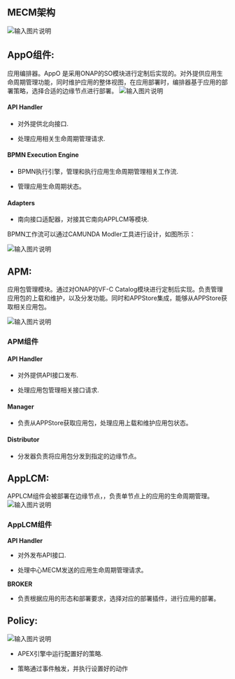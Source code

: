 MECM架构
-------------------

![输入图片说明](https://images.gitee.com/uploads/images/2020/0709/163347_f2c0fdc4_5504908.png "mecm.png")

AppO组件:
------------
应用编排器。AppO 是采用ONAP的SO模块进行定制后实现的。对外提供应用生命周期管理功能，同时维护应用的整体视图，在应用部署时，编排器基于应用的部署策略，选择合适的边缘节点进行部署。
![输入图片说明](https://images.gitee.com/uploads/images/2020/0709/163805_0bb62e3c_5504908.png "appo.png")

#### API Handler

*   对外提供北向接口.
    
*   处理应用相关生命周期管理请求.
    

#### BPMN Execution Engine

*   BPMN执行引擎，管理和执行应用生命周期管理相关工作流.
    
*  管理应用生命周期状态。
    

#### Adapters

*   南向接口适配器，对接其它南向APPLCM等模块.
    

BPMN工作流可以通过CAMUNDA Modler工具进行设计，如图所示：

![输入图片说明](https://images.gitee.com/uploads/images/2020/0709/163844_b7433e0e_5504908.png "ada.png")



APM:
-----------
应用包管理模块。通过对ONAP的VF-C Catalog模块进行定制后实现。负责管理应用包的上载和维护，以及分发功能。同时和APPStore集成，能够从APPStore获取相关应用包。

![输入图片说明](https://images.gitee.com/uploads/images/2020/0709/163908_9a86e921_5504908.png "apm.png")

### APM组件

#### API Handler

*  对外提供API接口发布.
    
*   处理应用包管理相关接口请求.
    

#### Manager

*   负责从APPStore获取应用包，处理应用上载和维护应用包状态。
    

#### Distributor

*   分发器负责将应用包分发到指定的边缘节点。
    

**AppLCM:**
------------------

APPLCM组件会被部署在边缘节点，，负责单节点上的应用的生命周期管理。
![输入图片说明](https://images.gitee.com/uploads/images/2020/0709/163928_da6bb6c3_5504908.png "applcm.png")

### **AppLCM组件**

**API Handler**

*   对外发布API接口.
    

*   处理中心MECM发送的应用生命周期管理请求。
    

**BROKER**

*   负责根据应用的形态和部署要求，选择对应的部署插件，进行应用的部署。

Policy:
--------------

![输入图片说明](https://images.gitee.com/uploads/images/2020/0709/163949_7f01208e_5504908.png "policy.png")

*   APEX引擎中运行配置好的策略.
    
*   策略通过事件触发，并执行设置好的动作    
